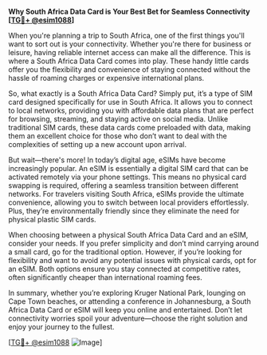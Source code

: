 **Why South Africa Data Card is Your Best Bet for Seamless Connectivity [[TG💪+ @esim1088](https://t.me/s/esim1088)]**

When you're planning a trip to South Africa, one of the first things you'll want to sort out is your connectivity. Whether you're there for business or leisure, having reliable internet access can make all the difference. This is where a South Africa Data Card comes into play. These handy little cards offer you the flexibility and convenience of staying connected without the hassle of roaming charges or expensive international plans.

So, what exactly is a South Africa Data Card? Simply put, it’s a type of SIM card designed specifically for use in South Africa. It allows you to connect to local networks, providing you with affordable data plans that are perfect for browsing, streaming, and staying active on social media. Unlike traditional SIM cards, these data cards come preloaded with data, making them an excellent choice for those who don’t want to deal with the complexities of setting up a new account upon arrival.

But wait—there's more! In today’s digital age, eSIMs have become increasingly popular. An eSIM is essentially a digital SIM card that can be activated remotely via your phone settings. This means no physical card swapping is required, offering a seamless transition between different networks. For travelers visiting South Africa, eSIMs provide the ultimate convenience, allowing you to switch between local providers effortlessly. Plus, they’re environmentally friendly since they eliminate the need for physical plastic SIM cards.

When choosing between a physical South Africa Data Card and an eSIM, consider your needs. If you prefer simplicity and don’t mind carrying around a small card, go for the traditional option. However, if you’re looking for flexibility and want to avoid any potential issues with physical cards, opt for an eSIM. Both options ensure you stay connected at competitive rates, often significantly cheaper than international roaming fees.

In summary, whether you’re exploring Kruger National Park, lounging on Cape Town beaches, or attending a conference in Johannesburg, a South Africa Data Card or eSIM will keep you online and entertained. Don’t let connectivity worries spoil your adventure—choose the right solution and enjoy your journey to the fullest. 

[[TG💪+ @esim1088](https://t.me/s/esim1088) ![Image](https://i.postimg.cc/Y0z9fWf4/image.png)]